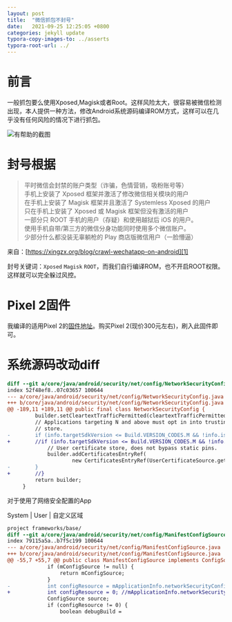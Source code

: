 ```yaml
---
layout: post
title:  "微信抓包不封号"
date:   2021-09-25 12:25:05 +0800
categories: jekyll update
typora-copy-images-to: ../asserts
typora-root-url: ../
---
```



# 前言

一般抓包要么使用Xposed,Magisk或者Root。这样风险太大，很容易被微信检测出现，本人提供一种方法，修改Android系统源码编译ROM方式，这样可以在几乎没有任何风险的情况下进行抓包。

![有帮助的截图](/assets/046b4dcdda1443cabf052189ca49db68.png)


# 封号根据
>平时微信会封禁的账户类型（诈骗，色情营销，吸粉账号等）  
>手机上安装了 Xposed 框架并激活了修改微信相关模块的用户  
>在手机上安装了 Magisk 框架并且激活了 Systemless Xposed 的用户  
>只在手机上安装了 Xposed 或 Magisk 框架但没有激活的用户  
>一部分只 ROOT 手机的用户（存疑）和使用越狱后 iOS 的用户。  
>使用手机自带/第三方的微信分身功能同时使用多个微信账户。  
>少部分什么都没装无辜躺枪的 Play 商店版微信用户（一脸懵逼）  

来自：[https://xingzx.org/blog/crawl-wechatapp-on-android][1]

封号关键词：`Xposed` `Magisk` `ROOT`，而我们自行编译ROM，也不开启ROOT权限。这样就可以完全躲过风控。

# Pixel 2固件
我编译的适用Pixel 2的[固件地址][2]。购买Pixel 2(现价300元左右)，刷入此固件即可。

# 系统源码改动diff
```diff
diff --git a/core/java/android/security/net/config/NetworkSecurityConfig.java b/core/java/android/security/net/config/NetworkSecurityConfig.java
index 52f48ef8..07c03657 100644
--- a/core/java/android/security/net/config/NetworkSecurityConfig.java
+++ b/core/java/android/security/net/config/NetworkSecurityConfig.java
@@ -189,11 +189,11 @@ public final class NetworkSecurityConfig {
         builder.setCleartextTrafficPermitted(cleartextTrafficPermitted);
         // Applications targeting N and above must opt in into trusting the user added certificate
         // store.
-        if (info.targetSdkVersion <= Build.VERSION_CODES.M && !info.isPrivilegedApp()) {
+        //if (info.targetSdkVersion <= Build.VERSION_CODES.M && !info.isPrivilegedApp()) {
             // User certificate store, does not bypass static pins.
             builder.addCertificatesEntryRef(
                     new CertificatesEntryRef(UserCertificateSource.getInstance(), false));
-        }
+        //}
         return builder;
     }
```


对于使用了网络安全配置的App

System | User | 自定义区域

```diff
project frameworks/base/
diff --git a/core/java/android/security/net/config/ManifestConfigSource.java b/core/java/android/security/net/config/ManifestConfigSource.java
index 79115a5a..b7f5c199 100644
--- a/core/java/android/security/net/config/ManifestConfigSource.java
+++ b/core/java/android/security/net/config/ManifestConfigSource.java
@@ -55,7 +55,7 @@ public class ManifestConfigSource implements ConfigSource {
             if (mConfigSource != null) {
                 return mConfigSource;
             }
-            int configResource = mApplicationInfo.networkSecurityConfigRes;
+            int configResource = 0; //mApplicationInfo.networkSecurityConfigRes;
             ConfigSource source;
             if (configResource != 0) {
                 boolean debugBuild =

```

[1]: https://xingzx.org/blog/crawl-wechatapp-on-android
[2]: https://drive.google.com/file/d/1yMRP1HNJKtoPyopXfCfZIGFV7Zm56_y_/view?usp=sharing

